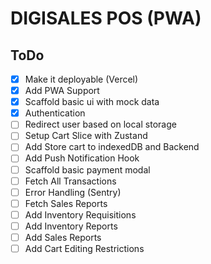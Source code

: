 # DIGISALES POS (PWA)

## ToDo

- [x] Make it deployable (Vercel)
- [x] Add PWA Support
- [x] Scaffold basic ui with mock data
- [x] Authentication
- [ ] Redirect user based on local storage
- [ ] Setup Cart Slice with Zustand
- [ ] Add Store cart to indexedDB and Backend
- [ ] Add Push Notification Hook
- [ ] Scaffold basic payment modal
- [ ] Fetch All Transactions
- [ ] Error Handling (Sentry)
- [ ] Fetch Sales Reports
- [ ] Add Inventory Requisitions
- [ ] Add Inventory Reports
- [ ] Add Sales Reports
- [ ] Add Cart Editing Restrictions
